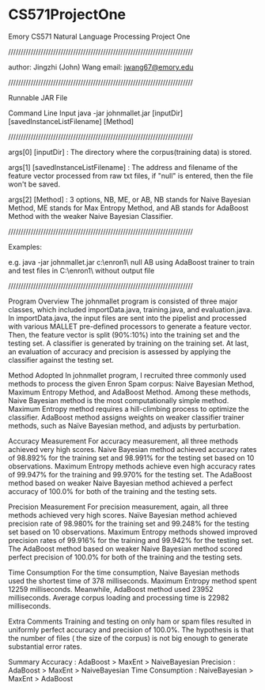 CS571ProjectOne
===============

Emory CS571 Natural Language Processing Project One


//////////////////////////////////////////////////////////////////////////

author: Jingzhi (John) Wang email: jwang67@emory.edu

//////////////////////////////////////////////////////////////////////////

Runnable JAR File

Command Line Input java -jar johnmallet.jar [inputDir] [savedInstanceListFilename] [Method]

//////////////////////////////////////////////////////////////////////////

args[0] [inputDir] : The directory where the corpus(training data) is stored.

args[1] [savedInstanceListFilename] : The address and filename of the feature vector processed from raw txt files, if "null" is entered, then the file won't be saved.

args[2] [Method] : 3 options, NB, ME, or AB, NB stands for Naive Bayesian Method, ME stands for Max Entropy Method, and
AB stands for AdaBoost Method with the weaker Naive Bayesian Classifier.

//////////////////////////////////////////////////////////////////////////

Examples:

e.g. java -jar johnmallet.jar c:\enron1\ null AB using AdaBoost trainer to train and test files in C:\enron1\ without output file

//////////////////////////////////////////////////////////////////////////

Program Overview 
    The johnmallet program is consisted of three major classes, which included importData.java, training.java, and evaluation.java. In importData.java, the input files are sent into the pipelist and processed with various MALLET pre-defined processors to generate a feature vector. Then, the feature vector is split (90%:10%) into the training set and the testing set. A classifier is generated by training on the training set. At last, an evaluation of accuracy and precision is assessed by applying the classifier against the testing set.

Method Adopted 
  In johnmallet program, I recruited three commonly used methods to process the given Enron Spam corpus: Naive Bayesian Method, Maximum Entropy Method, and AdaBoost Method. Among these methods, Naive Bayesian method is the most computationally simple method. Maximum Entropy method requires a hill-climbing process to optimize the classifier. AdaBoost method assigns weights on weaker classifier trainer methods, such as Naïve Bayesian method, and adjusts by perturbation.

Accuracy Measurement 
  For accuracy measurement, all three methods achieved very high scores. Naive Bayesian method achieved accuracy rates of 98.892% for the training set and 98.991% for the testing set based on 10 observations. Maximum Entropy methods achieve even high accuracy rates of 99.947% for the training and 99.970% for the testing set. The AdaBoost method based on weaker Naive Bayesian method achieved a perfect accuracy of 100.0% for both of the training and the testing sets.

Precision Measurement 
  For precision measurement, again, all three methods achieved very high scores. Naïve Bayesian method achieved precision rate of 98.980% for the training set and 99.248% for the testing set based on 10 observations. Maximum Entropy methods showed improved precision rates of 99.916% for the training and 99.942% for the testing set. The AdaBoost method based on weaker Naive Bayesian method scored perfect precision of 100.0% for both of the training and the testing sets.

Time Consumption 
  For the time consumption, Naive Bayesian methods used the shortest time of 378 milliseconds. Maximum Entropy method spent 12259 milliseconds. Meanwhile, AdaBoost method used 23952 milliseconds. Average corpus loading and processing time is 22982 milliseconds.

Extra Comments 
  Training and testing on only ham or spam files resulted in uniformly perfect accuracy and precision of 100.0%. The hypothesis is that the number of files ( the size of the corpus) is not big enough to generate substantial error rates.

Summary Accuracy : 
  AdaBoost > MaxEnt > NaiveBayesian 
  Precision : AdaBoost > MaxEnt > NaiveBayesian 
  Time Consumption : NaiveBayesian > MaxEnt > AdaBoost
